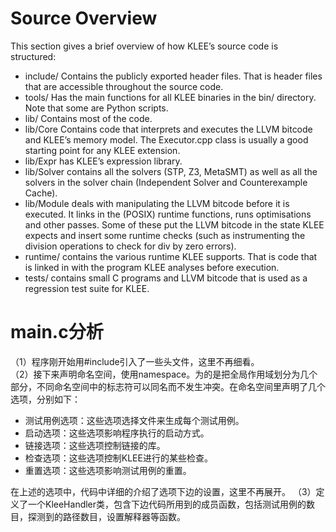 # Source Overview
This section gives a brief overview of how KLEE’s source code is structured:

- include/ Contains the publicly exported header files. That is header files that are accessible throughout the source code.
- tools/ Has the main functions for all KLEE binaries in the bin/ directory. Note that some are Python scripts.
- lib/ Contains most of the code.
- lib/Core Contains code that interprets and executes the LLVM bitcode and KLEE’s memory model. The Executor.cpp class is usually a good starting point for any KLEE extension.
- lib/Expr has KLEE’s expression library.
- lib/Solver contains all the solvers (STP, Z3, MetaSMT) as well as all the solvers in the solver chain (Independent Solver and Counterexample Cache).
- lib/Module deals with manipulating the LLVM bitcode before it is executed. It links in the (POSIX) runtime functions, runs optimisations and other passes. Some of these put the LLVM bitcode in the state KLEE expects and insert some runtime checks (such as instrumenting the division operations to check for div by zero errors).
- runtime/ contains the various runtime KLEE supports. That is code that is linked in with the program KLEE analyses before execution.
- tests/ contains small C programs and LLVM bitcode that is used as a regression test suite for KLEE.

# main.c分析
（1）程序刚开始用#include引入了一些头文件，这里不再细看。</br>
（2）接下来声明命名空间，使用namespace。为的是把全局作用域划分为几个部分，不同命名空间中的标志符可以同名而不发生冲突。在命名空间里声明了几个选项，分别如下：</br>
- 测试用例选项：这些选项选择文件来生成每个测试用例。</br>
- 启动选项：这些选项影响程序执行的启动方式。</br>
- 链接选项：这些选项控制链接的库。</br>
- 检查选项：这些选项控制KLEE进行的某些检查。</br>
- 重置选项：这些选项影响测试用例的重置。</br>

在上述的选项中，代码中详细的介绍了选项下边的设置，这里不再展开。
（3）定义了一个KleeHandler类，包含下边代码所用到的成员函数，包括测试用例的数目，探测到的路径数目，设置解释器等函数。</br>
